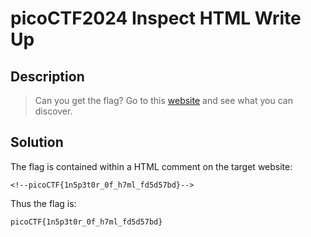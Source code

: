 # picoCTF2024 Inspect HTML Write Up

## Description

> Can you get the flag? Go to this [website](http://saturn.picoctf.net:58599/) and see what you can discover.

## Solution

The flag is contained within a HTML comment on the target website:
```
<!--picoCTF{1n5p3t0r_0f_h7ml_fd5d57bd}-->
```
Thus the flag is:

```
picoCTF{1n5p3t0r_0f_h7ml_fd5d57bd}
```